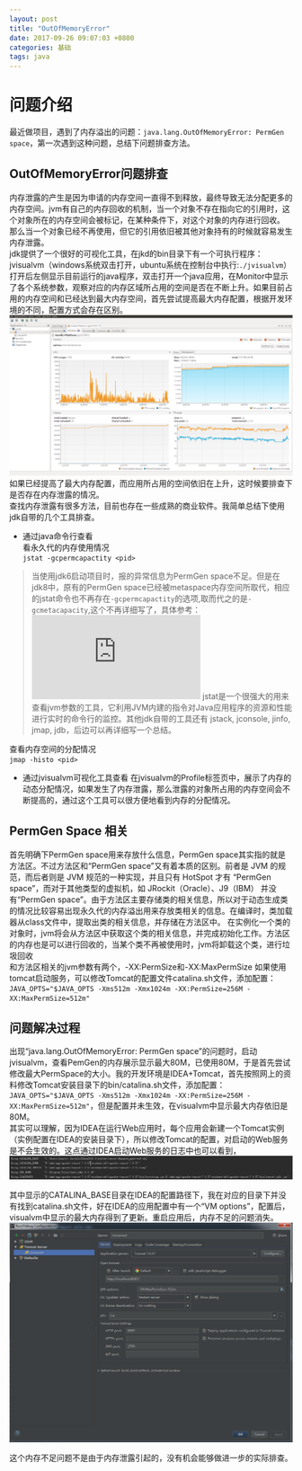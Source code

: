 ```yaml
---
layout: post
title: "OutOfMemoryError"
date: 2017-09-26 09:07:03 +0800
categories: 基础
tags: java
---
```


# 问题介绍
最近做项目，遇到了内存溢出的问题：`java.lang.OutOfMemoryError: PermGen space`，第一次遇到这种问题，总结下问题排查方法。  

## OutOfMemoryError问题排查  

内存泄露的产生是因为申请的内存空间一直得不到释放，最终导致无法分配更多的内存空间。jvm有自己的内存回收的机制，当一个对象不存在指向它的引用时，这个对象所在的内存空间会被标记，在某种条件下，对这个对象的内存进行回收。  
那么当一个对象已经不再使用，但它的引用依旧被其他对象持有的时候就容易发生内存泄露。  
jdk提供了一个很好的可视化工具，在jkd的bin目录下有一个可执行程序：jvisualvm（windows系统双击打开，ubuntu系统在控制台中执行:`./jvisualvm`）  
打开后左侧显示目前运行的java程序，双击打开一个java应用，在Monitor中显示了各个系统参数，观察对应的内存区域所占用的空间是否在不断上升。如果目前占用的内存空间和已经达到最大内存空间，首先尝试提高最大内存配置，根据开发环境的不同，配置方式会存在区别。
![](/_pic/2017-10-09/visualvm.png)
如果已经提高了最大内存配置，而应用所占用的空间依旧在上升，这时候要排查下是否存在内存泄露的情况。  
查找内存泄露有很多方法，目前也存在一些成熟的商业软件。我简单总结下使用jdk自带的几个工具排查。  

* 通过java命令行查看  
看永久代的内存使用情况  
`jstat -gcpermcapactity <pid> `
> 当使用jdk6启动项目时，报的异常信息为PermGen space不足。但是在jdk8中，原有的PermGen space已经被metaspace内存空间所取代，相应的jstat命令也不再存在`-gcpermcapactity`的选项,取而代之的是`-gcmetacapacity`,这个不再详细写了，具体参考：![永久代(PermGen)和元空间(Metaspace)](http://www.cnblogs.com/paddix/p/5309550.html)
> jstat是一个很强大的用来查看jvm参数的工具，它利用JVM内建的指令对Java应用程序的资源和性能进行实时的命令行的监控。其他jdk自带的工具还有 jstack, jconsole, jinfo, jmap, jdb，后边可以再详细写一个总结。

查看内存空间的分配情况  
`jmap -histo <pid>` 
* 通过jvisualvm可视化工具查看
在jvisualvm的Profile标签页中，展示了内存的动态分配情况，如果发生了内存泄露，那么泄露的对象所占用的内存空间会不断提高的，通过这个工具可以很方便地看到内存的分配情况。  

## PermGen Space 相关
首先明确下PermGen space用来存放什么信息，PermGen space其实指的就是方法区。不过方法区和“PermGen space”又有着本质的区别。前者是 JVM 的规范，而后者则是 JVM 规范的一种实现，并且只有 HotSpot 才有 “PermGen space”，而对于其他类型的虚拟机，如 JRockit（Oracle）、J9（IBM） 并没有“PermGen space”。由于方法区主要存储类的相关信息，所以对于动态生成类的情况比较容易出现永久代的内存溢出用来存放类相关的信息。在编译时，类加载器从class文件中，提取出类的相关信息，并存储在方法区中。
在实例化一个类的对象时，jvm将会从方法区中获取这个类的相关信息，并完成初始化工作。方法区的内存也是可以进行回收的，当某个类不再被使用时，jvm将卸载这个类，进行垃圾回收  
和方法区相关的jvm参数有两个，-XX:PermSize和-XX:MaxPermSize
如果使用tomcat启动服务，可以修改Tomcat的配置文件catalina.sh文件，添加配置：`JAVA_OPTS="$JAVA_OPTS -Xms512m -Xmx1024m -XX:PermSize=256M -XX:MaxPermSize=512m"`

## 问题解决过程
出现“java.lang.OutOfMemoryError: PermGen space”的问题时，启动jvisualvm，查看PemGen的内存展示显示最大80M，已使用80M，于是首先尝试修改最大PermSpace的大小。我的开发环境是IDEA+Tomcat，首先按照网上的资料修改Tomcat安装目录下的bin/catalina.sh文件，添加配置：`JAVA_OPTS="$JAVA_OPTS -Xms512m -Xmx1024m -XX:PermSize=256M -XX:MaxPermSize=512m"`，但是配置并未生效，在visualvm中显示最大内存依旧是80M。  
其实可以理解，因为IDEA在运行Web应用时，每个应用会新建一个Tomcat实例（实例配置在IDEA的安装目录下），所以修改Tomcat的配置，对启动的Web服务是不会生效的。这点通过IDEA启动Web服务的日志中也可以看到，
![](/_pic/2017-10-09/log.PNG)

其中显示的CATALINA_BASE目录在IDEA的配置路径下，我在对应的目录下并没有找到catalina.sh文件，好在IDEA的应用配置中有一个“VM options”，配置后，visualvm中显示的最大内存得到了更新。重启应用后，内存不足的问题消失。
![](/_pic/2017-10-09/vm.PNG)

这个内存不足问题不是由于内存泄露引起的，没有机会能够做进一步的实际排查。